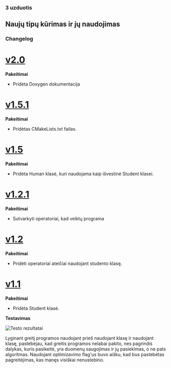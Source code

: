 ### 3 uzduotis

## Naujų tipų kūrimas ir jų naudojimas

### Changelog

# [v2.0](https://github.com/grovcat/3-uzduotis/releases/tag/v2.0)

**Pakeitimai**
* Pridėta Doxygen dokumentacija

# [v1.5.1](https://github.com/grovcat/3-uzduotis/releases/tag/v1.5.1)

**Pakeitimai**
* Pridėtas CMakeLists.txt failas.

# [v1.5](https://github.com/grovcat/3-uzduotis/releases/tag/v1.5)

**Pakeitimai**
* Pridėta Human klasė, kuri naudojama kaip išvestinė Student klasei.

# [v1.2.1](https://github.com/grovcat/3-uzduotis/releases/tag/v1.2.1)

**Pakeitimai**
* Sutvarkyti operatoriai, kad veiktų programa

# [v1.2](https://github.com/grovcat/3-uzduotis/releases/tag/v1.2)

**Pakeitimai**
* Pridėti operatoriai ateičiai naudojant studento klasę.

# [v1.1](https://github.com/grovcat/3-uzduotis/releases/tag/v1.1)

**Pakeitimai**
* Pridėta Student klasė.

**Testavimas**

![Testo rezultatai](https://i.imgur.com/BDJnoUm.png)

Lyginant greitį programos naudojant prieš naudojant klasę ir naudojant klasę, pastebėjau, kad greitis programos nelabai pakito, nes pagrindis dalykas, kuris pasikeitė, yra duomenų saugojimas ir jų pasiekimas, o ne pats algoritmas. Naudojant optimizavimo flag'us buvo aišku, kad bus pastebėtas pagreitėjimas, kas manęs visiškai nenustebino.
